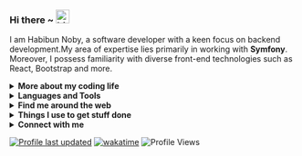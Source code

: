 ### Hi there ~ <img src="https://user-images.githubusercontent.com/1303154/88677602-1635ba80-d120-11ea-84d8-d263ba5fc3c0.gif" width="24px" alt="hi">

I am Habibun Noby, a software developer with a keen focus on backend development.My area of expertise lies primarily in working with **Symfony**.  
Moreover, I possess familiarity with diverse front-end technologies such as React, Bootstrap and more.  


[//]: # (<!--More about my coding life-->)
<details>
<summary><strong>More about my coding life</strong></summary>
<br />

![Top Langs](https://github-readme-stats.vercel.app/api/top-langs/?username=habibun&layout=compact)
<br />

![Habibun's github stats](https://github-readme-stats.vercel.app/api?username=habibun&count_private=true&show_icons=true&theme=vue)
<br />

<img align="center" src="https://github-readme-streak-stats.herokuapp.com/?user=habibun" alt="Gift's LangStat" />  
<br />

## 🏆 GitHub Trophies

![](https://github-profile-trophy.vercel.app/?username=habibun&theme=discord&no-frame=true&no-bg=false&margin-w=4)

##
</details>


[//]: # (<!--Languages and Tools-->)
<details>
<summary><strong>Languages and Tools</strong></summary>
<br/>

**Back-end**  
<code><img height="30" src="https://upload.wikimedia.org/wikipedia/commons/2/27/PHP-logo.svg"></code>
<code><img height="30" src="https://upload.wikimedia.org/wikipedia/commons/d/d9/Node.js_logo.svg"></code>

**Front-end**  
<code><img height="30" src="https://upload.wikimedia.org/wikipedia/commons/3/33/Hypertext_markup_language.png"></code>
<code><img height="30" src="https://upload.wikimedia.org/wikipedia/commons/d/d5/CSS3_logo_and_wordmark.svg"></code>
<code><img height="30" src="https://upload.wikimedia.org/wikipedia/commons/3/3b/Javascript_Logo.png"></code>
<code><img height="30" src="https://upload.wikimedia.org/wikipedia/commons/a/a7/React-icon.svg"></code>

**Databases**  
<code><img height="30" src="https://upload.wikimedia.org/wikipedia/en/d/dd/MySQL_logo.svg"></code>
<code><img height="30" src="https://upload.wikimedia.org/wikipedia/commons/2/29/Postgresql_elephant.svg"></code>
<code><img height="30" src="https://upload.wikimedia.org/wikipedia/commons/e/eb/MongoDB_Logo.png"></code>
<code><img height="30" src="https://upload.wikimedia.org/wikipedia/commons/c/ca/MariaDB_colour_logo.svg"></code>

**Cloud Servers**  
<code><img height="30" src="https://upload.wikimedia.org/wikipedia/commons/9/93/Amazon_Web_Services_Logo.svg"></code>
<code><img height="30" src="https://upload.wikimedia.org/wikipedia/commons/f/ff/DigitalOcean_logo.svg"></code>
<code><img height="30" src="https://platform.sh/platform-logos/full/white/Platformsh_logo_white.png"></code>

**Tools**  
<code><img height="30" src="https://www.docker.com/wp-content/uploads/2022/03/horizontal-logo-monochromatic-white.png"></code>
<code><img height="30" src="https://resources.jetbrains.com/storage/products/company/brand/logos/PhpStorm_icon.png"></code>
<code><img height="30" src="https://raw.githubusercontent.com/dereknguyen269/dereknguyen269/master/images/vim.png"></code>

##
</details>


[//]: # (<!--Find me around the web-->)
<details>
<summary><strong>Find me around the web</strong></summary>
<br />

<a href="https://habibun.me/"><img src="https://github.com/habibun/habibun/raw/master/etc/think.png" align="right" height="150" /></a>

[![DEV Badge](https://img.shields.io/badge/-habibun-0A0A0A?style=flat&logo=dev.to&logoColor=white)](https://dev.to/habibun)
[![StackOverflow Badge](https://img.shields.io/badge/-habibun-FE7A16?style=flat&logo=Stack%20Overflow&logoColor=white&)](https://stackoverflow.com/users/2986944/habibun?tab=profile)
[![Instagram Badge](https://img.shields.io/badge/-Instagram-C13584?style=flat&logo=Instagram&logoColor=white)](https://www.instagram.com/HabibunNoby/ "Follow on Instagram")
[![Soundcloud Badge](https://img.shields.io/badge/-Soundcloud-FE5000?style=flat&logo=Soundcloud&logoColor=white)](https://soundcloud.com/habibunnoby)
[![Spotify Badge](https://img.shields.io/badge/-Spotify-1DB954?style=flat&logo=Spotify&logoColor=white)](https://open.spotify.com/user/aabwnuxg95e45w0kznnn08nq9 "My Spotify playlists")
[![YouTube Badge](https://img.shields.io/badge/-YouTube-FF0000?style=flat&logo=YouTube&logoColor=white)](https://www.youtube.com/@habibun/playlists "My YouTube playlists")
[![Reddit Badge](https://img.shields.io/badge/-u/habibun-FF4500?style=flat&logo=Reddit&logoColor=white)](https://www.reddit.com/user/HabibunNoby/ "Find on Reddit")

##
</details>


[//]: # (<!--Things I use to get stuff done-->)
<details>
<summary><strong>Things I use to get stuff done</strong></summary>
<ul>
    <li><b>OS:</b> Ubuntu 22.04</li>
    <li><b>Laptop: </b> Lenovo</li>
    <li><b>Browser: </b> Google Chrome</li>
    <li><b>Terminal: </b> GNOME Terminal</li>
    <li><b>Code Editor:</b> PhpStorm</li>
    <li><b>To Stay Updated:</b> Dev.to, Medium, Linkedin and Twitter</li>
</ul>
&nbsp; &nbsp; :gear: Checkout My PhpStorm Configurations <a href="https://github.com/habibun/phpstorm-settings">Here</a>

##
</details>


[//]: # (<!--Connect with me-->)
<details>
<summary><strong>Connect with me</strong></summary>
<br />

[![Gmail Badge](https://img.shields.io/badge/-Gmail-c14438?style=flat&logo=Gmail&logoColor=white)](mailto:habibun.noby@gmail.com "Connect via Email")
[![Linkedin Badge](https://img.shields.io/badge/-LinkedIn-0072b1?style=flat&logo=Linkedin&logoColor=white)](https://www.linkedin.com/in/habibun/ "Connect on LinkedIn")
[![Telegram Badge](https://img.shields.io/badge/-Telegram-0088CC?style=flat&logo=Telegram&logoColor=white)](https://t.me/HabibunNoby "Contact on Telegram")
[![Twitter Badge](https://img.shields.io/badge/-@Twitter-00acee?style=flat&logo=Twitter&logoColor=white)](https://twitter.com/intent/follow?screen_name=HabibunNoby "Follow on Twitter")
[![Messenger Badge](https://img.shields.io/badge/-Messenger-0078FF?style=flat&logo=Messenger&logoColor=white)](https://m.me/HabibunNoby "Connect on Facebook")

##
</details>


[![Profile last updated](https://img.shields.io/github/last-commit/habibun/habibun/main?label=Last%20updated&style=flat&color=blue)](https://github.com/habibun/habibun/commits)
[![wakatime](https://wakatime.com/badge/user/758dffa4-ed02-4160-82f0-b8699f55f1c8.svg)](https://wakatime.com/@758dffa4-ed02-4160-82f0-b8699f55f1c8)
![Profile Views](https://komarev.com/ghpvc/?username=habibun&color=blue)


